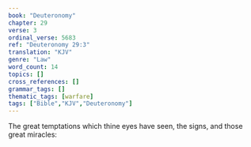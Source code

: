 ```yaml
---
book: "Deuteronomy"
chapter: 29
verse: 3
ordinal_verse: 5683
ref: "Deuteronomy 29:3"
translation: "KJV"
genre: "Law"
word_count: 14
topics: []
cross_references: []
grammar_tags: []
thematic_tags: [warfare]
tags: ["Bible","KJV","Deuteronomy"]
---
```

The great temptations which thine eyes have seen, the signs, and those great miracles:

